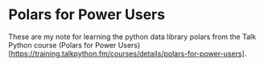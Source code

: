 # Polars for Power Users

These are my note for learning the python data library polars from the Talk Python course (Polars for Power Users)[https://training.talkpython.fm/courses/details/polars-for-power-users].
